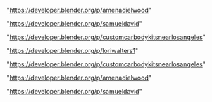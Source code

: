 "https://developer.blender.org/p/amenadielwood"

"https://developer.blender.org/p/samueldavid"

"https://developer.blender.org/p/customcarbodykitsnearlosangeles"

 
"https://developer.blender.org/p/loriwalters1"


"https://developer.blender.org/p/customcarbodykitsnearlosangeles"


"https://developer.blender.org/p/amenadielwood"


"https://developer.blender.org/p/samueldavid"


 
